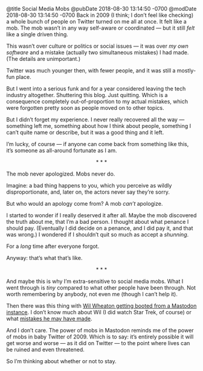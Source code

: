 @title Social Media Mobs
@pubDate 2018-08-30 13:14:50 -0700
@modDate 2018-08-30 13:14:50 -0700
Back in 2009 (I think; I don’t feel like checking) a whole bunch of people on Twitter turned on me all at once. It felt like a mob. The mob wasn’t in any way self-aware or coordinated — but it still *felt* like a single driven thing.

This wasn’t over culture or politics or social issues — it was over *my own software* and a mistake (actually two simultaneous mistakes) I had made. (The details are unimportant.)

Twitter was much younger then, with fewer people, and it was still a mostly-fun place.

But I went into a serious funk and for a year considered leaving the tech industry altogether. Shuttering this blog. Just quitting. Which is a consequence completely out-of-proportion to my actual mistakes, which were forgotten pretty soon as people moved on to other topics.

But I didn’t forget my experience. I never really recovered all the way — something left me, something about how I think about people, something I can’t quite name or describe, but it was a good thing and it left.

I’m lucky, of course — if anyone can come back from something like this, it’s someone as all-around fortunate as I am.

<p style="text-align:center">* * *</p>

The mob never apologized. Mobs never do.

Imagine: a bad thing happens to you, which you perceive as wildly disproportionate, and, later on, the actors never say they’re sorry.

But who would an apology come from? A mob *can’t* apologize.

I started to wonder if I really deserved it after all. Maybe the mob discovered the truth about me, that I’m a bad person. I thought about what penance I should pay. (Eventually I did decide on a penance, and I did pay it, and that was wrong.) I wondered if I shouldn’t quit so much as accept a *shunning*.

For a *long* time after everyone forgot.

Anyway: that’s what that’s like.

<p style="text-align:center">* * *</p>

And maybe this is why I’m extra-sensitive to social media mobs. What I went through is *tiny* compared to what other people have been through. Not worth remembering by anybody, not even me (though I can’t help it).

Then there was this thing with [Wil Wheaton getting booted from a Mastodon instance](http://wilwheaton.net/2018/08/the-world-is-a-terrible-place-right-now-and-thats-largely-because-it-is-what-we-make-it/). I don’t know much about Wil (I did watch Star Trek, of course) or what [mistakes he may have made](https://medium.com/@AmberEnderton/wil-wheaton-has-a-listening-problem-accdf6277b88).

And I don’t care. The power of mobs in Mastodon reminds me of the power of mobs in baby Twitter of 2009. Which is to say: it’s entirely possible it will get worse and worse — as it did on Twitter — to the point where lives can be ruined and even threatened.

So I’m thinking about whether or not to stay.
